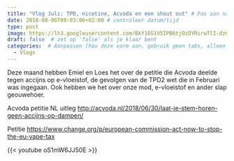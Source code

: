 ```yaml
---
title: "Vlog Juli: TPD, nicotine, Acvoda en een shout out" # Pas aan naar titel
date: 2018-08-06T09:03:06+02:00 # controleer datum/tijd
type: post
image: https://lh3.googleusercontent.com/BkY1EG1V5IPB6tjOzDYRirwTlI-dzGcFg8iekmEcgHOsNn0q9dK4v4hwA9cHg7keo0bwrLJnuirWfQ9KWBh2cvzK84D7C-BR9Z45GO1y2LTghxZcTH7dB_5_HXkS7xUMzWtuR_xbGSYnTsAWgVm8e8iY75zuCeH7w7p6F8UQV1p3W659jGkBvp3o_VfPlpU6-Nb93sPzk9HpzWUJl1yTHeLQYHAgk4pIt5GGTsAziizUJQILytkt40JaEhVxj9lhvQbM0FqdD5B1GdeFfh7IhZcSKvN0p4tM0in29dQuRJl9DNNATLIKCMR3wpstnCeJC66T4OHFg_-ss4mBFFA5OuclY24nXwMNpoNNUTfzy2uHWY3DfxA6yKTPEY2LJsyBgL1tIwFiW1fdwqPLd5yVBs00HO52ksaV-OAV14Vho1srtf1PmSCZAnLA4-MecvgL2NeUb5FfEgDyD14Ds2Pgd-4XC4HH5BqaDDnLJcfC9CGqYlXv367Knnya5jKsHlgR_PPICPWx1fCUlqZj38BG0dSOFVWsaCGz7MVyX0J4m-MPw2rQ50cAa1fAWcbIHOA2RuVZaJsx6bSUGV9T6cy4KjefHAIv434MxIqtDpPSVljmz-MoIigJp-J3P4AuQs1Hc1r2W1fzHSEzDA8rbLd1v0EmIfZwoszudQ=w1447-h814-no
draft: false  # zet op 'false' als je klaar bent
categories:  # Aanpassen (hou deze vorm aan, gebruik geen tabs, alleen spaties)
  - Vlogs
---
```


Deze maand hebben Emiel en Loes het over de petitie die Acvoda deelde tegen accijns op e-vloeistof, de gevolgen van de TPD2 wet die in Februari was ingegaan. 
Ook hebben we het over onze mod, e-vloeistof en ander slap geouwehoer.

Acvoda petitie NL uitleg
http://acvoda.nl/2018/06/30/laat-je-stem-horen-geen-accijns-op-dampen/

Petitie
https://www.change.org/p/european-commission-act-now-to-stop-the-eu-vape-tax

{{< youtube oS1mW6JJ50E >}}